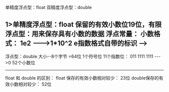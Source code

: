 单精度浮点型：float
双精度浮点型：double

1>单精度浮点型：float
			保留的有效小数位19位，有限
				浮点型：用来保存具有小数的数据
		浮点常量：
				小数格式：
					1e2 --->1*10^2
					e指数格式自带的标识 -->
-------------------------------------
浮点型：double
		大小--8个字节
				=64位
1个符号位
11个指数位： 011 1111 1111 --->0
52个小数位

-----------------------------------------------
float 和 double 的区别：
float    保存的有效小数相对较少： 23位
double保存的有效小数相对较少： 52位
